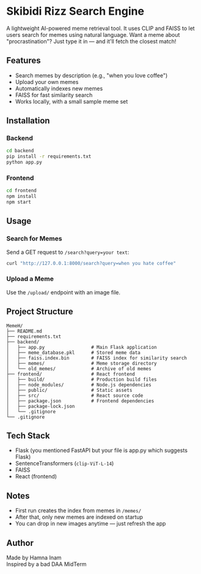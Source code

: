 # Skibidi Rizz Search Engine

A lightweight AI-powered meme retrieval tool. It uses CLIP and FAISS to let users search for memes using natural language. Want a meme about "procrastination"? Just type it in — and it'll fetch the closest match!

## Features
- Search memes by description (e.g., "when you love coffee")
- Upload your own memes
- Automatically indexes new memes
- FAISS for fast similarity search
- Works locally, with a small sample meme set

## Installation

### Backend
```bash
cd backend
pip install -r requirements.txt
python app.py
```

### Frontend
```bash
cd frontend
npm install
npm start
```

## Usage

### Search for Memes
Send a GET request to `/search?query=your text`:
```bash
curl "http://127.0.0.1:8000/search?query=when you hate coffee"
```

### Upload a Meme
Use the `/upload/` endpoint with an image file.

## Project Structure
```
MemeH/
├── README.md
├── requirements.txt
├── backend/
│   ├── app.py                 # Main Flask application
│   ├── meme_database.pkl      # Stored meme data
│   ├── faiss.index.bin        # FAISS index for similarity search
│   ├── memes/                 # Meme storage directory
│   └── old_memes/             # Archive of old memes
├── frontend/                  # React frontend
│   ├── build/                 # Production build files
│   ├── node_modules/          # Node.js dependencies
│   ├── public/                # Static assets
│   ├── src/                   # React source code
│   ├── package.json           # Frontend dependencies
│   ├── package-lock.json
│   └── .gitignore
└── .gitignore
```

## Tech Stack
- Flask (you mentioned FastAPI but your file is app.py which suggests Flask)
- SentenceTransformers (`clip-ViT-L-14`)
- FAISS
- React (frontend)

## Notes
- First run creates the index from memes in `/memes/`
- After that, only new memes are indexed on startup
- You can drop in new images anytime — just refresh the app

## Author
Made by Hamna Inam  
Inspired by a bad DAA MidTerm